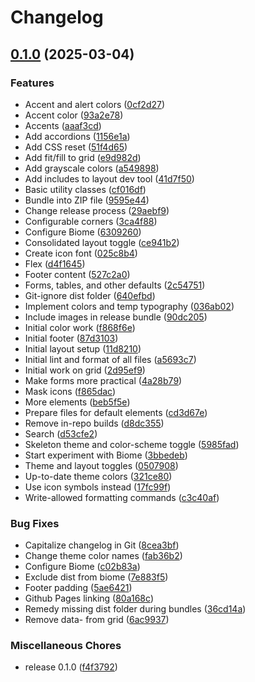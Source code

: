# Changelog

## [0.1.0](https://github.com/Office-of-Digital-Services/California-Design-System/compare/v1.6.0...v0.1.0) (2025-03-04)


### Features

* Accent and alert colors ([0cf2d27](https://github.com/Office-of-Digital-Services/California-Design-System/commit/0cf2d27067bb71c169d079e768362e6be7c35014))
* Accent color ([93a2e78](https://github.com/Office-of-Digital-Services/California-Design-System/commit/93a2e78ac00ca9618e343dd7ac6d0343200a295b))
* Accents ([aaaf3cd](https://github.com/Office-of-Digital-Services/California-Design-System/commit/aaaf3cd4afc53bcc30bdde4ad1de7318b2b3036d))
* Add accordions ([1156e1a](https://github.com/Office-of-Digital-Services/California-Design-System/commit/1156e1a21404044bba003855456e8daac29607d2))
* Add CSS reset ([51f4d65](https://github.com/Office-of-Digital-Services/California-Design-System/commit/51f4d659b1430d33e5ee2ae8884bbb3ad74cc92f))
* Add fit/fill to grid ([e9d982d](https://github.com/Office-of-Digital-Services/California-Design-System/commit/e9d982d6753237df322f34e25ad198011eb4c44c))
* Add grayscale colors ([a549898](https://github.com/Office-of-Digital-Services/California-Design-System/commit/a549898ed149c533fa82908f7aebb926719fdf75))
* Add includes to layout dev tool ([41d7f50](https://github.com/Office-of-Digital-Services/California-Design-System/commit/41d7f50b5943657fab5c794285db1b53a6b8af82))
* Basic utility classes ([cf016df](https://github.com/Office-of-Digital-Services/California-Design-System/commit/cf016df09523227557bbd32d6a730c6e41006648))
* Bundle into ZIP file ([9595e44](https://github.com/Office-of-Digital-Services/California-Design-System/commit/9595e44cb819bdd1c39b5e1ec5fd7603a23f0bf6))
* Change release process ([29aebf9](https://github.com/Office-of-Digital-Services/California-Design-System/commit/29aebf9984fe64d53f7e67e439c900e7533dc5c3))
* Configurable corners ([3ca4f88](https://github.com/Office-of-Digital-Services/California-Design-System/commit/3ca4f88f4f595bb8c2360bb2205da6f7f9b943ed))
* Configure Biome ([6309260](https://github.com/Office-of-Digital-Services/California-Design-System/commit/63092608711cd35992620a8acaa455f6395064bc))
* Consolidated layout toggle ([ce941b2](https://github.com/Office-of-Digital-Services/California-Design-System/commit/ce941b2af0c063c309fb5fe1befa6e5e37d2b42e))
* Create icon font ([025c8b4](https://github.com/Office-of-Digital-Services/California-Design-System/commit/025c8b401976dd4c1eecb481ebbd444df5eb2f3c))
* Flex ([d4f1645](https://github.com/Office-of-Digital-Services/California-Design-System/commit/d4f1645c03325e82584ee83449b2e6ea95c90f4c))
* Footer content ([527c2a0](https://github.com/Office-of-Digital-Services/California-Design-System/commit/527c2a096324dcf7abb05b637ab2ad9269756a02))
* Forms, tables, and other defaults ([2c54751](https://github.com/Office-of-Digital-Services/California-Design-System/commit/2c54751d6d910ecbd1ee3050e19805b5c7ade97e))
* Git-ignore dist folder ([640efbd](https://github.com/Office-of-Digital-Services/California-Design-System/commit/640efbda96d2a78c983e5c5ab93a3bb224543fd6))
* Implement colors and temp typography ([036ab02](https://github.com/Office-of-Digital-Services/California-Design-System/commit/036ab02f37496187fef6c85c7142f4433812fba9))
* Include images in release bundle ([90dc205](https://github.com/Office-of-Digital-Services/California-Design-System/commit/90dc20532595bae4f9645259558bf1e36a0e8f6b))
* Initial color work ([f868f6e](https://github.com/Office-of-Digital-Services/California-Design-System/commit/f868f6ee3770267d2d025e1f0f3d267339098ae0))
* Initial footer ([87d3103](https://github.com/Office-of-Digital-Services/California-Design-System/commit/87d3103fff02d614acf1a6ea1e80b95c32a54c6e))
* Initial layout setup ([11d8210](https://github.com/Office-of-Digital-Services/California-Design-System/commit/11d821093ca4af6d06a89adbb449232a1e8d2633))
* Initial lint and format of all files ([a5693c7](https://github.com/Office-of-Digital-Services/California-Design-System/commit/a5693c7ce847eb940b5c996cc8001edb095e6e6d))
* Initial work on grid ([2d95ef9](https://github.com/Office-of-Digital-Services/California-Design-System/commit/2d95ef9b9855579dbb026e0ae1a59f9579eb775c))
* Make forms more practical ([4a28b79](https://github.com/Office-of-Digital-Services/California-Design-System/commit/4a28b79bcb1c7b801288b108d06b3fdeec532cb6))
* Mask icons ([f865dac](https://github.com/Office-of-Digital-Services/California-Design-System/commit/f865dac4b91bffeba882cc45e03ea41841c2cedb))
* More elements ([beb5f5e](https://github.com/Office-of-Digital-Services/California-Design-System/commit/beb5f5ea6a8e8e9b32e90022cc4906d4ceadbee3))
* Prepare files for default elements ([cd3d67e](https://github.com/Office-of-Digital-Services/California-Design-System/commit/cd3d67ede331a5f1346a9e12aab7b4d27da3a540))
* Remove in-repo builds ([d8dc355](https://github.com/Office-of-Digital-Services/California-Design-System/commit/d8dc355c411aac3310938037b4e521c543ca6f67))
* Search ([d53cfe2](https://github.com/Office-of-Digital-Services/California-Design-System/commit/d53cfe200245ac7435aba31a54f1e7ddaf9eb566))
* Skeleton theme and color-scheme toggle ([5985fad](https://github.com/Office-of-Digital-Services/California-Design-System/commit/5985fadf9b5c2b7d75af5388d9ce87a4eb3c1d79))
* Start experiment with Biome ([3bbedeb](https://github.com/Office-of-Digital-Services/California-Design-System/commit/3bbedeb42928951b91f5f3d63290e778773e0e0c))
* Theme and layout toggles ([0507908](https://github.com/Office-of-Digital-Services/California-Design-System/commit/05079086f46bfe85a0542fa1db5855651f3fa85e))
* Up-to-date theme colors ([321ce80](https://github.com/Office-of-Digital-Services/California-Design-System/commit/321ce8083fba8fcb2eb57ecac08395da1d9c8df0))
* Use icon symbols instead ([17fc99f](https://github.com/Office-of-Digital-Services/California-Design-System/commit/17fc99f657eea388a53fffbaaebd69ce0316040d))
* Write-allowed formatting commands ([c3c40af](https://github.com/Office-of-Digital-Services/California-Design-System/commit/c3c40af4596acb4db20c31de774f3d9febc2c088))


### Bug Fixes

* Capitalize changelog in Git ([8cea3bf](https://github.com/Office-of-Digital-Services/California-Design-System/commit/8cea3bf224a6a0aee708f941d42fe2b85bbd2c93))
* Change theme color names ([fab36b2](https://github.com/Office-of-Digital-Services/California-Design-System/commit/fab36b2a3aae2bc20c2540ba536d877ca8aacf39))
* Configure Biome ([c02b83a](https://github.com/Office-of-Digital-Services/California-Design-System/commit/c02b83a284d0b61846c3799188c3aa60179168c9))
* Exclude dist from biome ([7e883f5](https://github.com/Office-of-Digital-Services/California-Design-System/commit/7e883f565f2e4d4260e08272ac1e2a9199a7d218))
* Footer padding ([5ae6421](https://github.com/Office-of-Digital-Services/California-Design-System/commit/5ae642137d6a0f8a11a9f0b122b90cb38f09fec2))
* Github Pages linking ([80a168c](https://github.com/Office-of-Digital-Services/California-Design-System/commit/80a168c8bd510619427f8a08a4d443da9034e14c))
* Remedy missing dist folder during bundles ([36cd14a](https://github.com/Office-of-Digital-Services/California-Design-System/commit/36cd14a7323f42dcc1ef2b1b2efa032c8927dedb))
* Remove data- from grid ([6ac9937](https://github.com/Office-of-Digital-Services/California-Design-System/commit/6ac99378e40c56d758c11c827b86c20500bd19af))


### Miscellaneous Chores

* release 0.1.0 ([f4f3792](https://github.com/Office-of-Digital-Services/California-Design-System/commit/f4f37929dacd320ac4965880d96e83e7634d2d8c))
